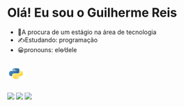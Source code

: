 # Olá! Eu sou o Guilherme Reis

- 🥇A procura de um estágio na área de tecnologia
- ✍Estudando: programação
- 😀pronouns: ele⁄dele

<div style="display: inline_block"><br>
  <img align="center" alt="Gui-Python" height="30" width="40" src="https://raw.githubusercontent.com/devicons/devicon/master/icons/python/python-original.svg">
</div>

##

<div> 
  <a href = "mailto:guilhermesilvareis64@gmail.com"><img src="https://img.shields.io/badge/-Gmail-%23333?style=for-the-badge&logo=gmail&logoColor=white" target="_blank"></a>
  <a href="https://www.linkedin.com/in/guilherme-reis-1a5123225/" target="_blank"><img src="https://img.shields.io/badge/-LinkedIn-%230077B5?style=for-the-badge&logo=linkedin&logoColor=white" target="_blank"></a> 
  <a href="https://bit.ly/3BYzMtS"><img src="https://img.shields.io/badge/WhatsApp-25D366?style=for-the-badge&logo=whatsapp&logoColor=white"
  
</div>
